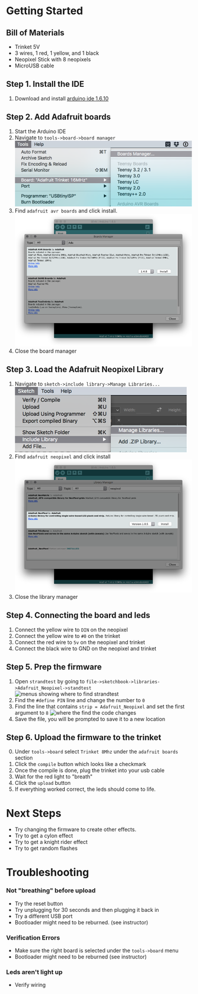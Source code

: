 # Getting Started

## Bill of Materials

* Trinket 5V
* 3 wires, 1 red, 1 yellow, and 1 black
* Neopixel Stick with 8 neopixels
* MicroUSB cable

## Step 1. Install the IDE

1. Download and install [arduino ide 1.6.10](https://www.arduino.cc/en/Main/Software)

## Step 2. Add Adafruit boards

1. Start the Arduino IDE
2. Navigate to `tools->board->board manager`
   ![menus to navigate to board manager](https://raw.githubusercontent.com/stainlessio/intro-to-neopixels/master/images/board-manager.png)
3. Find `adafruit avr boards` and click install.
   ![board manager with adafruit avr boards](https://raw.githubusercontent.com/stainlessio/intro-to-neopixels/master/images/add-boards.png)
4. Close the board manager

## Step 3. Load the Adafruit Neopixel Library

1. Navigate to `sketch->include library->Manage Libraries...`
   ![menus to navigate to library manager](https://raw.githubusercontent.com/stainlessio/intro-to-neopixels/master/images/library-manager.png)
2. Find `adafruit neopixel` and click install
   ![library manager with adafruit neopixel library](https://raw.githubusercontent.com/stainlessio/intro-to-neopixels/master/images/load-library.png)
3. Close the library manager

## Step 4. Connecting the board and leds

1. Connect the yellow wire to `DIN` on the neopixel
2. Connect the yellow wire to `#0` on the trinket
3. Connect the red wire to `5v` on the neopixel and trinket
5. Connect the black wire to GND on the neopixel and trinket

## Step 5. Prep the firmware

1. Open `strandtest` by going to `file->sketchbook->libraries->Adafruit_Neopixel->standtest`
   ![menus showing where to find strandtest](https://raw.githubusercontent.com/stainlessio/intro-to-neopixels/master/images/standtest.png)
2. Find the `#define PIN` line and change the number to `0`
3. Find the line that contains `strip = Adafruit_Neopixel` and set the first argument to `8`
   ![where the find the code changes](https://raw.githubusercontent.com/stainlessio/intro-to-neopixels/master/images/code-changes.png)
4. Save the file, you will be prompted to save it to a new location

## Step 6. Upload the firmware to the trinket

0. Under `tools->board` select `Trinket 8Mhz` under the `adafruit boards` section
1. Click the `compile` button which looks like a checkmark
2. Once the compile is done, plug the trinket into your usb cable
3. Wait for the red light to "breath"
4. Click the `upload` button
5. If everything worked correct, the leds should come to life.

# Next Steps

* Try changing the firmware to create other effects.
* Try to get a cylon effect
* Try to get a knight rider effect
* Try to get random flashes

# Troubleshooting

### Not "breathing" before upload

* Try the reset button
* Try unplugging for 30 seconds and then plugging it back in
* Try a different USB port
* Bootloader might need to be reburned.  (see instructor)

### Verification Errors

* Make sure the right board is selected under the `tools->board` menu
* Bootloader might need to be reburned (see instructor)

### Leds aren't light up

* Verify wiring
